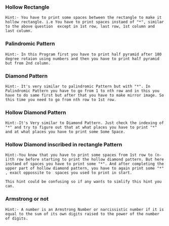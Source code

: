 ### Hollow Rectangle
`
Hint:-
You have to print some spaces between the rectangle to make it hollow rectangle.
i.e You have to print spaces instaed of "*", similar to the above question  except in 1st row, last row, 1st column and last column.
`
### Palindromic Pattern
`
Hint:-
In this Program first you have to print half pyramid after 180 degree rotaion using numbers and then you have to print half pyramid but from 2nd column.
`
### Diamond Pattern
`
Hint:- It's very similar to palindromic Pattern but with "*". In Palindromic Pattern you have to go from 1 to nth row
and in this you have to do same first but after that you have to make mirror image. So this time you need to go from nth row to 1st row.
`
### Hollow Diamond Pattern
`
Hint:-It's Very similar to Diamond Pattern.
Just check the indexing of "*" and try to figure out that at what places you have to print "*" and at what places you have to print some Some Space.
`
### Hollow Diamond inscribed in rectangle Pattern
`
Hint:-You know that you have to print some spaces from 1st row to (n-i)th row before starting to print the hollow diamond pattern.
But here instaed of spaces you have to print some "*". And after completing the upper part of hollow diamond pattern, you have to again print some "*" , exact oppossite to 
spaces you used to print in start.
`

```This hint could be confusing so if any wants to simlify this hint you can.```

### Armstrong or not
`
Hint:- A number is an Armstrong Number or narcissistic number if it is equal to the sum of its own digits raised to the power of the number of digits.
`
